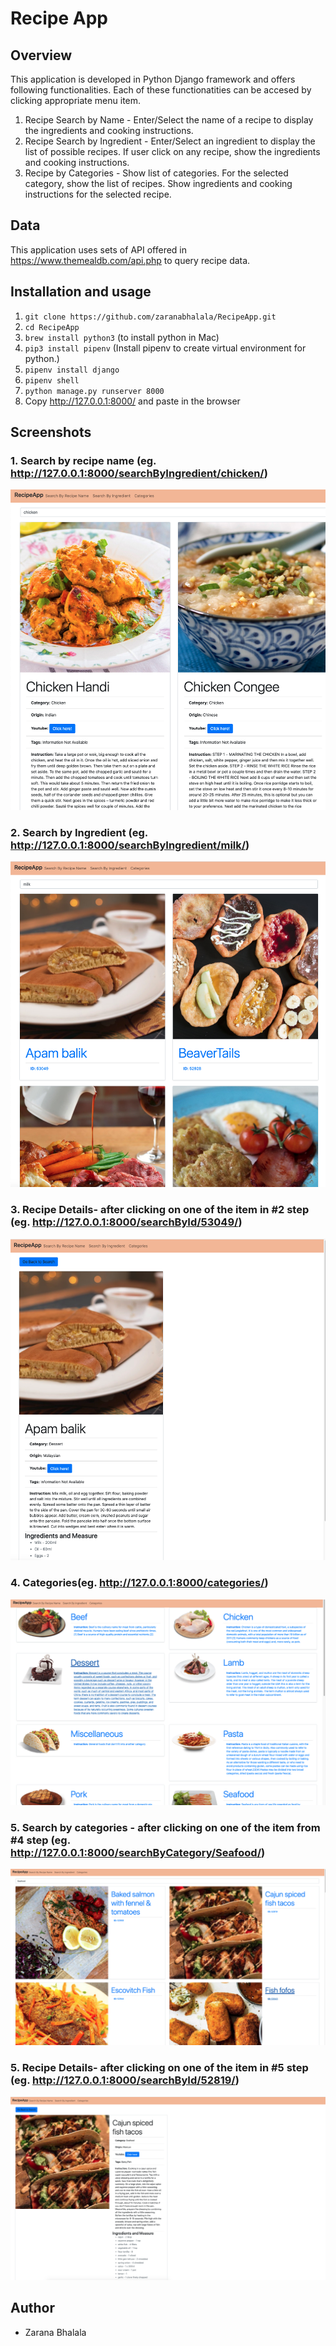 # Recipe App

## Overview 
This application is developed in Python Django framework and offers following functionalities. Each of these functionatities can be accesed by clicking appropriate menu item.

1. Recipe Search by Name - Enter/Select the name of a recipe to display the ingredients and cooking instructions.
2. Recipe Search by Ingredient - Enter/Select an ingredient to display the list of possible recipes. If user click on any recipe, show the ingredients and cooking instructions.
3. Recipe by Categories - Show list of categories. For the selected category, show the list of recipes. Show ingredients and cooking instructions for the selected recipe.

## Data
This application uses sets of API offered in https://www.themealdb.com/api.php to query recipe data.

## Installation and usage

1. `git clone https://github.com/zaranabhalala/RecipeApp.git`
2. `cd RecipeApp`
3. `brew install python3` (to install python in Mac)
4. `pip3 install pipenv`    (Install pipenv to create virtual environment for python.)
5. `pipenv install django`
6. `pipenv shell`
7. `python manage.py runserver 8000`
8. Copy http://127.0.0.1:8000/  and paste in the browser

## Screenshots
### 1.  Search by recipe name (eg. http://127.0.0.1:8000/searchByIngredient/chicken/) </b>
![alt text](./img/searchByRecipeName.png)
### 2.  Search by Ingredient (eg. http://127.0.0.1:8000/searchByIngredient/milk/)
![alt text](./img/searchByIngredients.png)
    
### 3. Recipe Details- after clicking on one of the item in #2 step (eg. http://127.0.0.1:8000/searchById/53049/)
![alt text](./img/recipeDetails.png)

### 4. Categories(eg. http://127.0.0.1:8000/categories/)
![alt text](./img/categories.png)
   
### 5. Search by categories -  after clicking on one of the item from #4 step (eg. http://127.0.0.1:8000/searchByCategory/Seafood/)
![alt text](./img/searchByCategory.png)
   
### 5. Recipe Details- after clicking on one of the item in #5 step (eg. http://127.0.0.1:8000/searchById/52819/)
![alt text](./img/recipeDetails2.png)
   


## Author
- Zarana Bhalala

